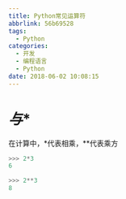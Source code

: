 ```yaml
---
title: Python常见运算符
abbrlink: 56b69528
tags:
  - Python
categories:
  - 开发
  - 编程语言
  - Python
date: 2018-06-02 10:08:15
---
```


# *与**

在计算中，*代表相乘，**代表乘方

``` python
>>> 2*3
6

>>> 2**3
8
```
